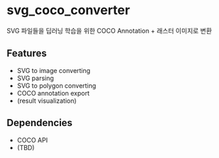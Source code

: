 # svg_coco_converter

SVG 파일들을 딥러닝 학습을 위한 COCO Annotation + 래스터 이미지로 변환

## Features

- SVG to image converting
- SVG parsing
- SVG to polygon converting
- COCO annotation export 
- (result visualization)

## Dependencies

- COCO API
- (TBD)
